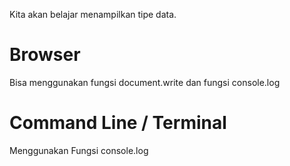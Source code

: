 Kita akan belajar menampilkan tipe data.

# Browser
Bisa menggunakan fungsi document.write dan fungsi console.log

# Command Line / Terminal
Menggunakan Fungsi console.log